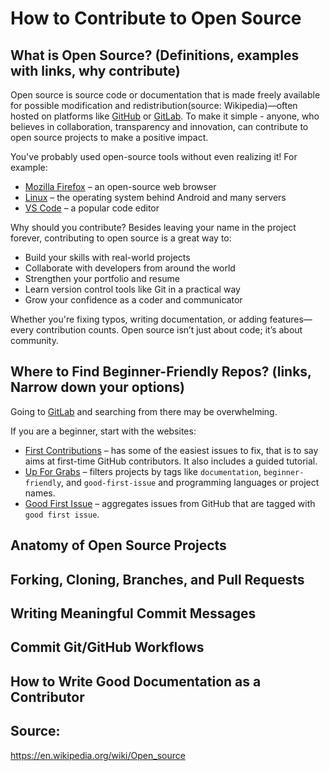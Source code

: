 # How to Contribute to Open Source

## What is Open Source? (Definitions, examples with links, why contribute)

Open source is source code or documentation that is made freely available for possible modification and redistribution(source: Wikipedia)—often hosted on platforms like [GitHub](https://github.com/) or [GitLab](https://about.gitlab.com/). To make it simple - anyone, who believes in collaboration, transparency and innovation, can contribute to open source projects to make a positive impact.

You've probably used open-source tools without even realizing it! For example:
- [Mozilla Firefox](https://github.com/mozilla-firefox/firefox) – an open-source web browser
- [Linux](https://github.com/torvalds/linux) – the operating system behind Android and many servers
- [VS Code](https://github.com/microsoft/vscode) – a popular code editor

Why should you contribute?
Besides leaving your name in the project forever, contributing to open source is a great way to:
- Build your skills with real-world projects
- Collaborate with developers from around the world
- Strengthen your portfolio and resume
- Learn version control tools like Git in a practical way
- Grow your confidence as a coder and communicator

Whether you're fixing typos, writing documentation, or adding features—every contribution counts. Open source isn’t just about code; it’s about community.

## Where to Find Beginner-Friendly Repos? (links, Narrow down your options)

Going to [GitLab](https://about.gitlab.com/) and searching from there may be overwhelming.

If you are a beginner, start with the websites:
- [First Contributions](https://firstcontributions.github.io/) – has some of the easiest issues to fix, that is to say aims at first-time GitHub contributors. It also includes a guided tutorial.
- [Up For Grabs](https://up-for-grabs.net/) – filters projects by tags like `documentation`, `beginner-friendly`, and `good-first-issue` and programming languages or project names.
- [Good First Issue](https://goodfirstissue.dev/) – aggregates issues from GitHub that are tagged with `good first issue`.

## Anatomy of Open Source Projects
## Forking, Cloning, Branches, and Pull Requests
## Writing Meaningful Commit Messages
## Commit Git/GitHub Workflows
## How to Write Good Documentation as a Contributor

## Source:
https://en.wikipedia.org/wiki/Open_source